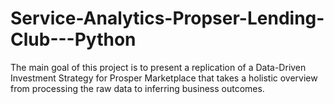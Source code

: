 # Service-Analytics-Propser-Lending-Club---Python
The main goal of this project is to present a replication of a Data-Driven Investment Strategy for Prosper Marketplace that takes a holistic overview from processing the raw data to inferring business outcomes. 
